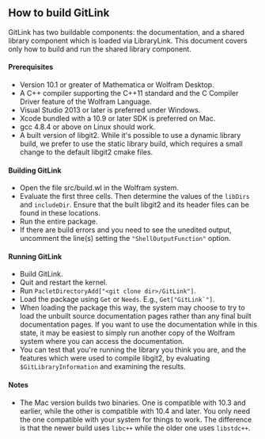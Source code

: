 
## How to build GitLink

GitLink has two buildable components: the documentation, and a shared library component which is loaded via LibraryLink.  This document covers only how to build and run the shared library component.

#### Prerequisites
* Version 10.1 or greater of Mathematica or Wolfram Desktop.
* A C++ compiler supporting the C++11 standard and the C Compiler Driver feature of the Wolfram Language.
 * Visual Studio 2013 or later is preferred under Windows.
 * Xcode bundled with a 10.9 or later SDK is preferred on Mac.
 * gcc 4.8.4 or above on Linux should work.
* A built version of libgit2. While it's possible to use a dynamic library build, we prefer to use the static library build, which requires a small change to the default libgit2 cmake files.

#### Building GitLink
* Open the file src/build.wl in the Wolfram system.
* Evaluate the first three cells.  Then determine the values of the `libDirs` and `includeDir`. Ensure that the built libgit2 and its header files can be found in these locations.
* Run the entire package.
* If there are build errors and you need to see the unedited output, uncomment the line(s) setting the `"ShellOutputFunction"` option.

#### Running GitLink
* Build GitLink.
* Quit and restart the kernel.
* Run `PacletDirectoryAdd["<git clone dir>/GitLink"]`.
* Load the package using `Get` or `Needs`. E.g., ``Get["GitLink`"]``.
* When loading the package this way, the system may choose to try to load the unbuilt source documentation pages rather than any final built documentation pages. If you want to use the documentation while in this state, it may be easiest to simply run another copy of the Wolfram system where you can access the documentation.
* You can test that you're running the library you think you are, and the features which were used to compile libgit2, by evaluating `$GitLibraryInformation` and examining the results.

#### Notes
* The Mac version builds two binaries.  One is compatible with 10.3 and earlier, while the other is compatible with 10.4 and later.  You only need the one compatible with your system for things to work.  The difference is that the newer build uses `libc++` while the older one uses `libstdc++`.